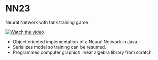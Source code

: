 # NN23
Neural Network with tank training game

[![Watch the video](https://github.com/mpc6/mpc6.github.io/blob/master/YoutubeSnaps/NN23TankTrainerDemo.PNG)](https://youtu.be/1892t4uY16Q)

- Object oriented implementation of a Neural Network in Java.
- Serializes model so training can be resumed.
- Programmed computer graphics linear algebra library from scratch.

